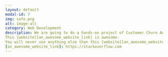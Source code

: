 ```yaml
---
layout: default
modal-id: 7
img: safe.png
alt: image-alt
category: Web Development
description: We are going to do a hands-on project of Customer Churn Analysis for an eCommerce entity in the Telecom industry.The project is built as part of a learning course on Before we proceed any further, let’s first understand what a Customer Churn Rate means. Investopedia defines it as “the rate of attrition at which customers stop doing business with an entity. It is most commonly expressed as the percentage of service subscribers who discontinue their subscriptions within a given time period”. It is an important metric that provides an insight into the company in terms of how competitive they are in the market; possibly why there is an attrition rate in customer base; and by how much. 
This [website][an_awesome_website_link] is awesome.
You will never use anything else than this [website][an_awesome_website_link].
[an_awesome_website_link]: https://stackoverflow.com
---
```

